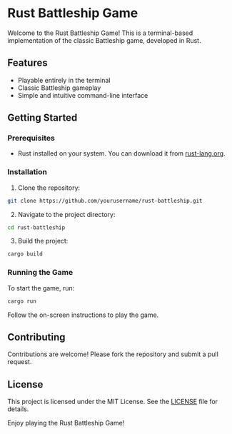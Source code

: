 # Rust Battleship Game

Welcome to the Rust Battleship Game! This is a terminal-based implementation of the classic Battleship game, developed in Rust.

## Features

- Playable entirely in the terminal
- Classic Battleship gameplay
- Simple and intuitive command-line interface

## Getting Started

### Prerequisites

- Rust installed on your system. You can download it from [rust-lang.org](https://www.rust-lang.org/).

### Installation

1. Clone the repository:

```sh
git clone https://github.com/yourusername/rust-battleship.git
```

2. Navigate to the project directory:

```sh
cd rust-battleship
```

3. Build the project:

```sh
cargo build
```

### Running the Game

To start the game, run:

```sh
cargo run
```

Follow the on-screen instructions to play the game.

## Contributing

Contributions are welcome! Please fork the repository and submit a pull request.

## License

This project is licensed under the MIT License. See the [LICENSE](LICENSE) file for details.

Enjoy playing the Rust Battleship Game!
